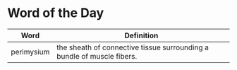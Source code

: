 # Word of the Day

|Word|Definition|
|---|---|
|perimysium|the sheath of connective tissue surrounding a bundle of muscle fibers.|
